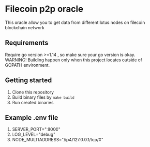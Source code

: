 # Filecoin p2p oracle

This oracle allow you to get data from different lotus nodes on filecoin blockchain network

## Requirements
Require go version >=1.14 , so make sure your go version is okay.
WARNING! Building happen only when this project locates outside of GOPATH environment.

## Getting started

1. Clone this repository
2. Build binary files by `make build`
3. Run created binaries

## Example .env file 

1. SERVER_PORT=":8000"
2. LOG_LEVEL="debug"
3. NODE_MULTIADDRESS="/ip4/127.0.0.1/tcp/0"